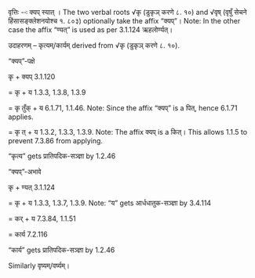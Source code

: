 




वृत्तिः --ः क्यप् स्यात् । The two verbal roots √कृ (डुकृञ् करणे ८. १०) and √वृष् (वृषुँ सेचने हिंसासङ्क्लेशनयोश्च १. ८०३) optionally take the affix “क्यप्”। Note: In the other case the affix “ण्यत्” is used as per 3.1.124 ऋहलोर्ण्यत्‌।


उदाहरणम् – कृत्यम्/कार्यम् derived from √कृ (डुकृञ् करणे ८. १०).


“क्यप्”-पक्षे

कृ + क्यप् 3.1.120

= कृ + य 1.3.3, 1.3.8, 1.3.9

= कृ तुँक् + य 6.1.71, 1.1.46. Note: Since the affix “क्यप्” is a पित्, hence 6.1.71 applies.

= कृ त् + य 1.3.2, 1.3.3, 1.3.9. Note: The affix क्यप् is a कित्। This allows 1.1.5 to prevent 7.3.86 from applying.

“कृत्य” gets प्रातिपदिक-सञ्ज्ञा by 1.2.46


“क्यप्”-अभावे

कृ + ण्यत् 3.1.124

= कृ + य 1.3.3, 1.3.7, 1.3.9. Note: “य” gets आर्धधातुक-सञ्ज्ञा by 3.4.114

= कर् + य 7.3.84, 1.1.51

= कार्य 7.2.116

“कार्य” gets प्रातिपदिक-सञ्ज्ञा by 1.2.46


Similarly वृष्यम्/वर्ष्यम्।

